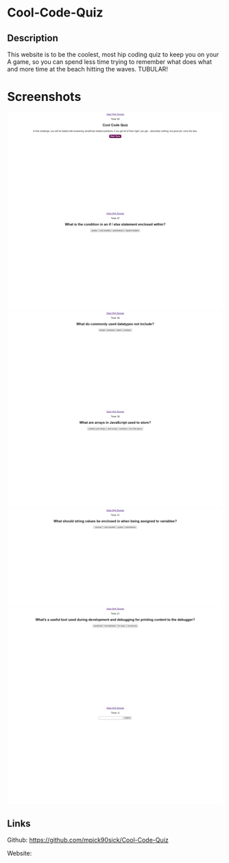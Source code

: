 # Cool-Code-Quiz

## Description

This website is to be the coolest, most hip coding quiz to keep you on your A game, so you can spend less time trying to remember what does what and more time at the beach hitting the waves. TUBULAR!

# Screenshots

![screenshot](<Assets/Screenshot (42).png>)
![screenshot](<Assets/Screenshot (43).png>)
![screenshot](<Assets/Screenshot (44).png>)
![screenshot](<Assets/Screenshot (45).png>)
![screenshot](<Assets/Screenshot (46).png>)
![screenshot](<Assets/Screenshot (47).png>)
![screenshot](<Assets/Screenshot (48).png>)

## Links

Github: https://github.com/mpick90sick/Cool-Code-Quiz

Website: 